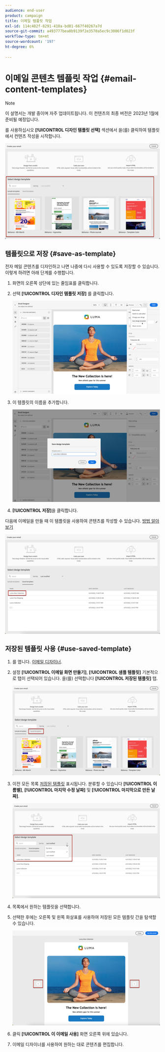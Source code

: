 ```yaml
---
audience: end-user
product: campaign
title: 이메일 템플릿 작업
exl-id: 114c482f-8291-418a-bd81-667f40267a7d
source-git-commit: a493777bea8b9139f2e3570a5ec9c3086f1d023f
workflow-type: tm+mt
source-wordcount: '197'
ht-degree: 6%

---
```


# 이메일 콘텐츠 템플릿 작업 {#email-content-templates}

>[!NOTE]
>
>이 설명서는 개발 중이며 자주 업데이트됩니다. 이 컨텐츠의 최종 버전은 2023년 1월에 준비될 예정입니다.

를 사용하십시오 **[!UICONTROL 디자인 템플릿 선택]** 섹션에서 을(를) 클릭하여 템플릿에서 컨텐츠 작성을 시작합니다.

![](assets/email_designer-templates.png)

## 템플릿으로 저장 {#save-as-template}

전자 메일 콘텐츠를 디자인하고 나면 나중에 다시 사용할 수 있도록 저장할 수 있습니다. 이렇게 하려면 아래 단계를 수행합니다.

1. 화면의 오른쪽 상단에 있는 줄임표를 클릭합니다.

1. 선택 **[!UICONTROL 디자인 템플릿 저장]** 를 클릭합니다.

   ![](assets/email_designer-save-template.png)

1. 이 템플릿의 이름을 추가합니다.

   ![](assets/email_designer-template-name.png)

1. **[!UICONTROL 저장]**&#x200B;을 클릭합니다.

다음에 이메일을 만들 때 이 템플릿을 사용하여 콘텐츠를 작성할 수 있습니다. [방법 알아보기](#use-saved-template)

![](assets/email_designer-saved-template.png)

## 저장된 템플릿 사용 {#use-saved-template}

1. 를 엽니다. [이메일 디자이너](create-email-content.md).

1. 설정 **[!UICONTROL 이메일 화면 만들기]**, **[!UICONTROL 샘플 템플릿]** 기본적으로 탭이 선택되어 있습니다. 을(를) 선택합니다 **[!UICONTROL 저장된 템플릿]** 탭.

   ![](assets/email_designer-saved-templates-tab.png)

1. 이전 모든 목록 [저장된 템플릿](#save-as-template) 표시됩니다. 분류할 수 있습니다 **[!UICONTROL 이름별]**, **[!UICONTROL 마지막 수정 날짜]** 및 **[!UICONTROL 마지막으로 만든 날짜]**.

   ![](assets/email_designer-saved-templates.png)

1. 목록에서 원하는 템플릿을 선택합니다.

1. 선택한 후에는 오른쪽 및 왼쪽 화살표를 사용하여 저장된 모든 템플릿 간을 탐색할 수 있습니다.

   ![](assets/email_designer-saved-templates-navigate.png)

1. 클릭 **[!UICONTROL 이 이메일 사용]** 화면 오른쪽 위에 있습니다.

1. 이메일 디자이너를 사용하여 원하는 대로 콘텐츠를 편집합니다.
